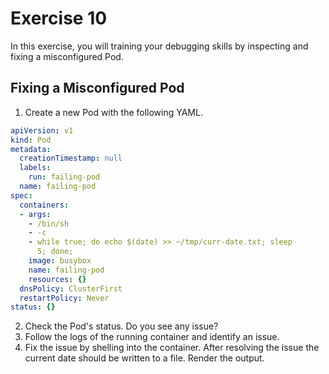 # Exercise 10

In this exercise, you will training your debugging skills by inspecting and fixing a misconfigured Pod.

## Fixing a Misconfigured Pod

1. Create a new Pod with the following YAML.

```yaml
apiVersion: v1
kind: Pod
metadata:
  creationTimestamp: null
  labels:
    run: failing-pod
  name: failing-pod
spec:
  containers:
  - args:
    - /bin/sh
    - -c
    - while true; do echo $(date) >> ~/tmp/curr-date.txt; sleep
      5; done;
    image: busybox
    name: failing-pod
    resources: {}
  dnsPolicy: ClusterFirst
  restartPolicy: Never
status: {}
```

2. Check the Pod's status. Do you see any issue?
3. Follow the logs of the running container and identify an issue.
4. Fix the issue by shelling into the container. After resolving the issue the current date should be written to a file. Render the output.
